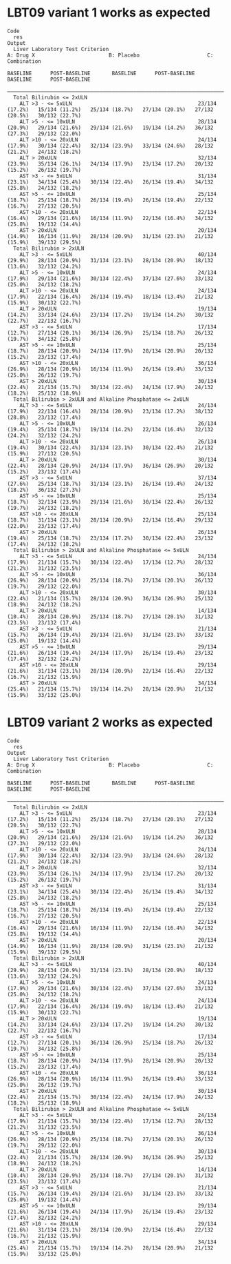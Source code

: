 # LBT09 variant 1 works as expected

    Code
      res
    Output
      Liver Laboratory Test Criterion                                        A: Drug X                        B: Placebo                      C: Combination         
                                                                     BASELINE      POST-BASELINE       BASELINE      POST-BASELINE       BASELINE      POST-BASELINE 
      ———————————————————————————————————————————————————————————————————————————————————————————————————————————————————————————————————————————————————————————————
      Total Bilirubin <= 2xULN                                                                                                                                       
        ALT >3 - <= 5xULN                                         23/134 (17.2%)   15/134 (11.2%)   25/134 (18.7%)   27/134 (20.1%)   27/132 (20.5%)   30/132 (22.7%)
        ALT >5 - <= 10xULN                                        28/134 (20.9%)   29/134 (21.6%)   29/134 (21.6%)   19/134 (14.2%)   36/132 (27.3%)   29/132 (22.0%)
        ALT >10 - <= 20xULN                                       24/134 (17.9%)   30/134 (22.4%)   32/134 (23.9%)   33/134 (24.6%)   28/132 (21.2%)   24/132 (18.2%)
        ALT > 20xULN                                              32/134 (23.9%)   35/134 (26.1%)   24/134 (17.9%)   23/134 (17.2%)   20/132 (15.2%)   26/132 (19.7%)
        AST >3 - <= 5xULN                                         31/134 (23.1%)   34/134 (25.4%)   30/134 (22.4%)   26/134 (19.4%)   34/132 (25.8%)   24/132 (18.2%)
        AST >5 - <= 10xULN                                        25/134 (18.7%)   25/134 (18.7%)   26/134 (19.4%)   26/134 (19.4%)   22/132 (16.7%)   27/132 (20.5%)
        AST >10 - <= 20xULN                                       22/134 (16.4%)   29/134 (21.6%)   16/134 (11.9%)   22/134 (16.4%)   34/132 (25.8%)   19/132 (14.4%)
        AST > 20xULN                                              20/134 (14.9%)   16/134 (11.9%)   28/134 (20.9%)   31/134 (23.1%)   21/132 (15.9%)   39/132 (29.5%)
      Total Bilirubin > 2xULN                                                                                                                                        
        ALT >3 - <= 5xULN                                         40/134 (29.9%)   28/134 (20.9%)   31/134 (23.1%)   28/134 (20.9%)   18/132 (13.6%)   32/132 (24.2%)
        ALT >5 - <= 10xULN                                        24/134 (17.9%)   29/134 (21.6%)   30/134 (22.4%)   37/134 (27.6%)   33/132 (25.0%)   24/132 (18.2%)
        ALT >10 - <= 20xULN                                       24/134 (17.9%)   22/134 (16.4%)   26/134 (19.4%)   18/134 (13.4%)   21/132 (15.9%)   30/132 (22.7%)
        ALT > 20xULN                                              19/134 (14.2%)   33/134 (24.6%)   23/134 (17.2%)   19/134 (14.2%)   30/132 (22.7%)   22/132 (16.7%)
        AST >3 - <= 5xULN                                         17/134 (12.7%)   27/134 (20.1%)   36/134 (26.9%)   25/134 (18.7%)   26/132 (19.7%)   34/132 (25.8%)
        AST >5 - <= 10xULN                                        25/134 (18.7%)   28/134 (20.9%)   24/134 (17.9%)   28/134 (20.9%)   20/132 (15.2%)   23/132 (17.4%)
        AST >10 - <= 20xULN                                       36/134 (26.9%)   28/134 (20.9%)   16/134 (11.9%)   26/134 (19.4%)   33/132 (25.0%)   26/132 (19.7%)
        AST > 20xULN                                              30/134 (22.4%)   21/134 (15.7%)   30/134 (22.4%)   24/134 (17.9%)   24/132 (18.2%)   25/132 (18.9%)
      Total Bilirubin > 2xULN and Alkaline Phosphatase <= 2xULN                                                                                                      
        ALT >3 - <= 5xULN                                         24/134 (17.9%)   22/134 (16.4%)   28/134 (20.9%)   23/134 (17.2%)   38/132 (28.8%)   23/132 (17.4%)
        ALT >5 - <= 10xULN                                        26/134 (19.4%)   25/134 (18.7%)   19/134 (14.2%)   22/134 (16.4%)   32/132 (24.2%)   32/132 (24.2%)
        ALT >10 - <= 20xULN                                       26/134 (19.4%)   30/134 (22.4%)   31/134 (23.1%)   30/134 (22.4%)   21/132 (15.9%)   27/132 (20.5%)
        ALT > 20xULN                                              30/134 (22.4%)   28/134 (20.9%)   24/134 (17.9%)   36/134 (26.9%)   20/132 (15.2%)   23/132 (17.4%)
        AST >3 - <= 5xULN                                         37/134 (27.6%)   25/134 (18.7%)   31/134 (23.1%)   26/134 (19.4%)   24/132 (18.2%)   36/132 (27.3%)
        AST >5 - <= 10xULN                                        25/134 (18.7%)   32/134 (23.9%)   29/134 (21.6%)   30/134 (22.4%)   26/132 (19.7%)   24/132 (18.2%)
        AST >10 - <= 20xULN                                       25/134 (18.7%)   31/134 (23.1%)   28/134 (20.9%)   22/134 (16.4%)   29/132 (22.0%)   23/132 (17.4%)
        AST > 20xULN                                              26/134 (19.4%)   25/134 (18.7%)   23/134 (17.2%)   30/134 (22.4%)   23/132 (17.4%)   24/132 (18.2%)
      Total Bilirubin > 2xULN and Alkaline Phosphatase <= 5xULN                                                                                                      
        ALT >3 - <= 5xULN                                         24/134 (17.9%)   21/134 (15.7%)   30/134 (22.4%)   17/134 (12.7%)   28/132 (21.2%)   31/132 (23.5%)
        ALT >5 - <= 10xULN                                        36/134 (26.9%)   28/134 (20.9%)   25/134 (18.7%)   27/134 (20.1%)   26/132 (19.7%)   29/132 (22.0%)
        ALT >10 - <= 20xULN                                       30/134 (22.4%)   21/134 (15.7%)   28/134 (20.9%)   36/134 (26.9%)   25/132 (18.9%)   24/132 (18.2%)
        ALT > 20xULN                                              14/134 (10.4%)   28/134 (20.9%)   25/134 (18.7%)   27/134 (20.1%)   31/132 (23.5%)   23/132 (17.4%)
        AST >3 - <= 5xULN                                         21/134 (15.7%)   26/134 (19.4%)   29/134 (21.6%)   31/134 (23.1%)   33/132 (25.0%)   19/132 (14.4%)
        AST >5 - <= 10xULN                                        29/134 (21.6%)   26/134 (19.4%)   24/134 (17.9%)   26/134 (19.4%)   23/132 (17.4%)   32/132 (24.2%)
        AST >10 - <= 20xULN                                       29/134 (21.6%)   31/134 (23.1%)   28/134 (20.9%)   22/134 (16.4%)   22/132 (16.7%)   21/132 (15.9%)
        AST > 20xULN                                              34/134 (25.4%)   21/134 (15.7%)   19/134 (14.2%)   28/134 (20.9%)   21/132 (15.9%)   33/132 (25.0%)

# LBT09 variant 2 works as expected

    Code
      res
    Output
      Liver Laboratory Test Criterion                                        A: Drug X                        B: Placebo                      C: Combination         
                                                                     BASELINE      POST-BASELINE       BASELINE      POST-BASELINE       BASELINE      POST-BASELINE 
      ———————————————————————————————————————————————————————————————————————————————————————————————————————————————————————————————————————————————————————————————
      Total Bilirubin <= 2xULN                                                                                                                                       
        ALT >3 - <= 5xULN                                         23/134 (17.2%)   15/134 (11.2%)   25/134 (18.7%)   27/134 (20.1%)   27/132 (20.5%)   30/132 (22.7%)
        ALT >5 - <= 10xULN                                        28/134 (20.9%)   29/134 (21.6%)   29/134 (21.6%)   19/134 (14.2%)   36/132 (27.3%)   29/132 (22.0%)
        ALT >10 - <= 20xULN                                       24/134 (17.9%)   30/134 (22.4%)   32/134 (23.9%)   33/134 (24.6%)   28/132 (21.2%)   24/132 (18.2%)
        ALT > 20xULN                                              32/134 (23.9%)   35/134 (26.1%)   24/134 (17.9%)   23/134 (17.2%)   20/132 (15.2%)   26/132 (19.7%)
        AST >3 - <= 5xULN                                         31/134 (23.1%)   34/134 (25.4%)   30/134 (22.4%)   26/134 (19.4%)   34/132 (25.8%)   24/132 (18.2%)
        AST >5 - <= 10xULN                                        25/134 (18.7%)   25/134 (18.7%)   26/134 (19.4%)   26/134 (19.4%)   22/132 (16.7%)   27/132 (20.5%)
        AST >10 - <= 20xULN                                       22/134 (16.4%)   29/134 (21.6%)   16/134 (11.9%)   22/134 (16.4%)   34/132 (25.8%)   19/132 (14.4%)
        AST > 20xULN                                              20/134 (14.9%)   16/134 (11.9%)   28/134 (20.9%)   31/134 (23.1%)   21/132 (15.9%)   39/132 (29.5%)
      Total Bilirubin > 2xULN                                                                                                                                        
        ALT >3 - <= 5xULN                                         40/134 (29.9%)   28/134 (20.9%)   31/134 (23.1%)   28/134 (20.9%)   18/132 (13.6%)   32/132 (24.2%)
        ALT >5 - <= 10xULN                                        24/134 (17.9%)   29/134 (21.6%)   30/134 (22.4%)   37/134 (27.6%)   33/132 (25.0%)   24/132 (18.2%)
        ALT >10 - <= 20xULN                                       24/134 (17.9%)   22/134 (16.4%)   26/134 (19.4%)   18/134 (13.4%)   21/132 (15.9%)   30/132 (22.7%)
        ALT > 20xULN                                              19/134 (14.2%)   33/134 (24.6%)   23/134 (17.2%)   19/134 (14.2%)   30/132 (22.7%)   22/132 (16.7%)
        AST >3 - <= 5xULN                                         17/134 (12.7%)   27/134 (20.1%)   36/134 (26.9%)   25/134 (18.7%)   26/132 (19.7%)   34/132 (25.8%)
        AST >5 - <= 10xULN                                        25/134 (18.7%)   28/134 (20.9%)   24/134 (17.9%)   28/134 (20.9%)   20/132 (15.2%)   23/132 (17.4%)
        AST >10 - <= 20xULN                                       36/134 (26.9%)   28/134 (20.9%)   16/134 (11.9%)   26/134 (19.4%)   33/132 (25.0%)   26/132 (19.7%)
        AST > 20xULN                                              30/134 (22.4%)   21/134 (15.7%)   30/134 (22.4%)   24/134 (17.9%)   24/132 (18.2%)   25/132 (18.9%)
      Total Bilirubin > 2xULN and Alkaline Phosphatase <= 5xULN                                                                                                      
        ALT >3 - <= 5xULN                                         24/134 (17.9%)   21/134 (15.7%)   30/134 (22.4%)   17/134 (12.7%)   28/132 (21.2%)   31/132 (23.5%)
        ALT >5 - <= 10xULN                                        36/134 (26.9%)   28/134 (20.9%)   25/134 (18.7%)   27/134 (20.1%)   26/132 (19.7%)   29/132 (22.0%)
        ALT >10 - <= 20xULN                                       30/134 (22.4%)   21/134 (15.7%)   28/134 (20.9%)   36/134 (26.9%)   25/132 (18.9%)   24/132 (18.2%)
        ALT > 20xULN                                              14/134 (10.4%)   28/134 (20.9%)   25/134 (18.7%)   27/134 (20.1%)   31/132 (23.5%)   23/132 (17.4%)
        AST >3 - <= 5xULN                                         21/134 (15.7%)   26/134 (19.4%)   29/134 (21.6%)   31/134 (23.1%)   33/132 (25.0%)   19/132 (14.4%)
        AST >5 - <= 10xULN                                        29/134 (21.6%)   26/134 (19.4%)   24/134 (17.9%)   26/134 (19.4%)   23/132 (17.4%)   32/132 (24.2%)
        AST >10 - <= 20xULN                                       29/134 (21.6%)   31/134 (23.1%)   28/134 (20.9%)   22/134 (16.4%)   22/132 (16.7%)   21/132 (15.9%)
        AST > 20xULN                                              34/134 (25.4%)   21/134 (15.7%)   19/134 (14.2%)   28/134 (20.9%)   21/132 (15.9%)   33/132 (25.0%)

